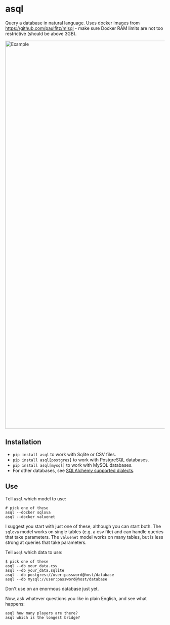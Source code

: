 # asql

Query a database in natural language.  Uses docker images from 
https://github.com/paulfitz/mlsql - make sure Docker RAM limits
are not too restrictive (should be above 3GB).
 
 <img width="1225" alt="Example" src="https://user-images.githubusercontent.com/118367/91365039-2b107700-e7ce-11ea-9b61-f33fa6a66afb.png">
 
## Installation

  * `pip install asql` to work with Sqlite or CSV files.
  * `pip install asql[postgres]` to work with PostgreSQL databases.
  * `pip install asql[mysql]` to work with MySQL databases.
  * For other databases, see [SQLAlchemy supported dialects](https://docs.sqlalchemy.org/en/13/dialects/mysql.html).

## Use

Tell `asql` which model to use:

```
# pick one of these
asql --docker sqlova
asql --docker valuenet
```

I suggest you start with just one of these, although you can start both.
The `sqlova` model works on single tables (e.g. a csv file) and can handle queries that take parameters.
The `valuenet` model works on many tables, but is less strong at queries that take parameters.


Tell `asql` which data to use:

```
$ pick one of these
asql --db your_data.csv
asql --db your_data.sqlite
asql --db postgres://user:password@host/database
asql --db mysql://user:password@host/database
```

Don't use on an enormous database just yet.

Now, ask whatever questions you like in plain English, and see what happens:

```
asql how many players are there?
asql which is the longest bridge?
```
